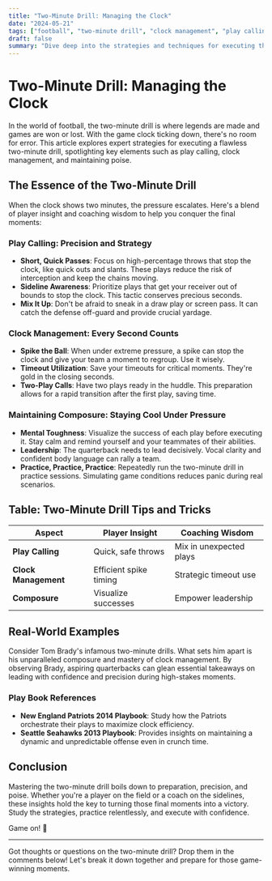 ```yaml
---
title: "Two-Minute Drill: Managing the Clock"
date: "2024-05-21"
tags: ["football", "two-minute drill", "clock management", "play calling", "composure"]
draft: false
summary: "Dive deep into the strategies and techniques for executing the two-minute drill in football, focusing on sharp play calling, impeccable clock management, and poise under pressure."
---
```


# Two-Minute Drill: Managing the Clock

In the world of football, the two-minute drill is where legends are made and games are won or lost. With the game clock ticking down, there's no room for error. This article explores expert strategies for executing a flawless two-minute drill, spotlighting key elements such as play calling, clock management, and maintaining poise.

## The Essence of the Two-Minute Drill

When the clock shows two minutes, the pressure escalates. Here's a blend of player insight and coaching wisdom to help you conquer the final moments:

### Play Calling: Precision and Strategy

- **Short, Quick Passes**: Focus on high-percentage throws that stop the clock, like quick outs and slants. These plays reduce the risk of interception and keep the chains moving.
- **Sideline Awareness**: Prioritize plays that get your receiver out of bounds to stop the clock. This tactic conserves precious seconds.
- **Mix It Up**: Don't be afraid to sneak in a draw play or screen pass. It can catch the defense off-guard and provide crucial yardage.

### Clock Management: Every Second Counts

- **Spike the Ball**: When under extreme pressure, a spike can stop the clock and give your team a moment to regroup. Use it wisely.
- **Timeout Utilization**: Save your timeouts for critical moments. They're gold in the closing seconds.
- **Two-Play Calls**: Have two plays ready in the huddle. This preparation allows for a rapid transition after the first play, saving time.

### Maintaining Composure: Staying Cool Under Pressure

- **Mental Toughness**: Visualize the success of each play before executing it. Stay calm and remind yourself and your teammates of their abilities.
- **Leadership**: The quarterback needs to lead decisively. Vocal clarity and confident body language can rally a team.
- **Practice, Practice, Practice**: Repeatedly run the two-minute drill in practice sessions. Simulating game conditions reduces panic during real scenarios.

## Table: Two-Minute Drill Tips and Tricks

| Aspect             | Player Insight                  | Coaching Wisdom               |
|--------------------|---------------------------------|--------------------------------|
| **Play Calling**   | Quick, safe throws              | Mix in unexpected plays        |
| **Clock Management**| Efficient spike timing         | Strategic timeout use          |
| **Composure**      | Visualize successes             | Empower leadership             |

## Real-World Examples

Consider Tom Brady's infamous two-minute drills. What sets him apart is his unparalleled composure and mastery of clock management. By observing Brady, aspiring quarterbacks can glean essential takeaways on leading with confidence and precision during high-stakes moments.

### Play Book References

- **New England Patriots 2014 Playbook**: Study how the Patriots orchestrate their plays to maximize clock efficiency.
- **Seattle Seahawks 2013 Playbook**: Provides insights on maintaining a dynamic and unpredictable offense even in crunch time.

## Conclusion

Mastering the two-minute drill boils down to preparation, precision, and poise. Whether you're a player on the field or a coach on the sidelines, these insights hold the key to turning those final moments into a victory. Study the strategies, practice relentlessly, and execute with confidence.

Game on! 🏈

---

Got thoughts or questions on the two-minute drill? Drop them in the comments below! Let's break it down together and prepare for those game-winning moments.